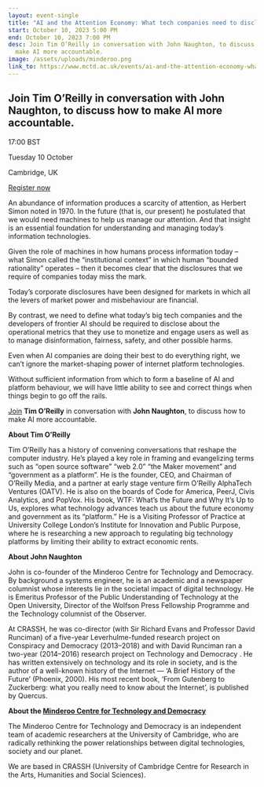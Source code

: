 ```yaml
---
layout: event-single
title: "AI and the Attention Economy: What tech companies need to disclose"
start: October 10, 2023 5:00 PM
end: October 10, 2023 7:00 PM
desc: Join Tim O’Reilly in conversation with John Naughton, to discuss how to
  make AI more accountable.
image: /assets/uploads/minderoo.png
link_to: https://www.mctd.ac.uk/events/ai-and-the-attention-economy-what-tech-companies-need-to-disclose/
---
```

## Join Tim O’Reilly in conversation with John Naughton, to discuss how to make AI more accountable.

17:00 BST 

Tuesday 10 October 

Cambridge, UK

[Register now](https://www.eventbrite.co.uk/e/ai-and-the-attention-economy-what-tech-companies-need-to-disclose-tickets-705804579497?aff=oddtdtcreator)

An abundance of information produces a scarcity of attention, as Herbert Simon noted in 1970. In the future (that is, our present) he postulated that we would need machines to help us manage our attention. And that insight is an essential foundation for understanding and managing today’s information technologies. 

Given the role of machines in how humans process information today – what Simon called the “institutional context” in which human “bounded rationality” operates – then it becomes clear that the disclosures that we require of companies today miss the mark. 

Today’s corporate disclosures have been designed for markets in which all the levers of market power and misbehaviour are financial. 

By contrast, we need to define what today’s big tech companies and the developers of frontier AI should be required to disclose about the operational metrics that they use to monetize and engage users as well as to manage disinformation, fairness, safety, and other possible harms. 

Even when AI companies are doing their best to do everything right, we can’t ignore the market-shaping power of internet platform technologies. 

Without sufficient information from which to form a baseline of AI and platform behaviour, we will have little ability to see and correct things when things begin to go off the rails.

[Join](https://www.eventbrite.co.uk/e/ai-and-the-attention-economy-what-tech-companies-need-to-disclose-tickets-705804579497?aff=oddtdtcreator) **Tim O’Reilly** in conversation with **John Naughton**, to discuss how to make AI more accountable.

**About Tim O’Reilly**

Tim O’Reilly has a history of convening conversations that reshape the computer industry. He’s played a key role in framing and evangelizing terms such as “open source software” “web 2.0” “the Maker movement” and “government as a platform”. He is the founder, CEO, and Chairman of O’Reilly Media, and a partner at early stage venture firm O’Reilly AlphaTech Ventures (OATV). He is also on the boards of Code for America, PeerJ, Civis Analytics, and PopVox. His book, WTF: What’s the Future and Why It’s Up to Us, explores what technology advances teach us about the future economy and government as its “platform.” He is a Visiting Professor of Practice at University College London’s Institute for Innovation and Public Purpose, where he is researching a new approach to regulating big technology platforms by limiting their ability to extract economic rents.

**About John Naughton** 

John is co-founder of the Minderoo Centre for Technology and Democracy. By background a systems engineer, he is an academic and a newspaper columnist whose interests lie in the societal impact of digital technology. He is Emeritus Professor of the Public Understanding of Technology at the Open University, Director of the Wolfson Press Fellowship Programme and the Technology columnist of the Observer.

At CRASSH, he was co-director (with Sir Richard Evans and Professor David Runciman) of a five-year Leverhulme-funded research project on Conspiracy and Democracy (2013–2018) and with David Runciman ran a two-year (2014–2016) research project on Technology and Democracy . He has written extensively on technology and its role in society, and is the author of a well-known history of the Internet — ‘A Brief History of the Future’ (Phoenix, 2000). His most recent book, ‘From Gutenberg to Zuckerberg: what you really need to know about the Internet’, is published by Quercus.

**About the [Minderoo Centre for Technology and Democracy](https://www.mctd.ac.uk/)**

The Minderoo Centre for Technology and Democracy is an independent team of academic researchers at the University of Cambridge, who are radically rethinking the power relationships between digital technologies, society and our planet.

We are based in CRASSH (University of Cambridge Centre for Research in the Arts, Humanities and Social Sciences).